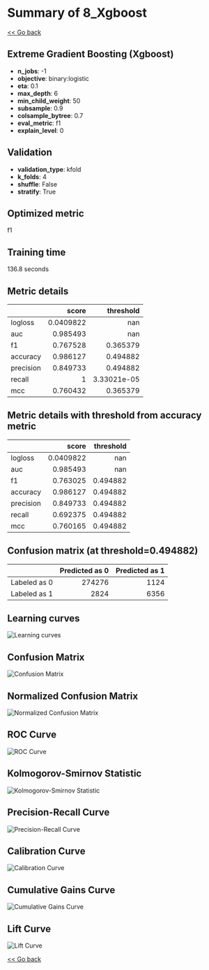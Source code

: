 # Summary of 8_Xgboost

[<< Go back](../README.md)


## Extreme Gradient Boosting (Xgboost)
- **n_jobs**: -1
- **objective**: binary:logistic
- **eta**: 0.1
- **max_depth**: 6
- **min_child_weight**: 50
- **subsample**: 0.9
- **colsample_bytree**: 0.7
- **eval_metric**: f1
- **explain_level**: 0

## Validation
 - **validation_type**: kfold
 - **k_folds**: 4
 - **shuffle**: False
 - **stratify**: True

## Optimized metric
f1

## Training time

136.8 seconds

## Metric details
|           |     score |     threshold |
|:----------|----------:|--------------:|
| logloss   | 0.0409822 | nan           |
| auc       | 0.985493  | nan           |
| f1        | 0.767528  |   0.365379    |
| accuracy  | 0.986127  |   0.494882    |
| precision | 0.849733  |   0.494882    |
| recall    | 1         |   3.33021e-05 |
| mcc       | 0.760432  |   0.365379    |


## Metric details with threshold from accuracy metric
|           |     score |   threshold |
|:----------|----------:|------------:|
| logloss   | 0.0409822 |  nan        |
| auc       | 0.985493  |  nan        |
| f1        | 0.763025  |    0.494882 |
| accuracy  | 0.986127  |    0.494882 |
| precision | 0.849733  |    0.494882 |
| recall    | 0.692375  |    0.494882 |
| mcc       | 0.760165  |    0.494882 |


## Confusion matrix (at threshold=0.494882)
|              |   Predicted as 0 |   Predicted as 1 |
|:-------------|-----------------:|-----------------:|
| Labeled as 0 |           274276 |             1124 |
| Labeled as 1 |             2824 |             6356 |

## Learning curves
![Learning curves](learning_curves.png)
## Confusion Matrix

![Confusion Matrix](confusion_matrix.png)


## Normalized Confusion Matrix

![Normalized Confusion Matrix](confusion_matrix_normalized.png)


## ROC Curve

![ROC Curve](roc_curve.png)


## Kolmogorov-Smirnov Statistic

![Kolmogorov-Smirnov Statistic](ks_statistic.png)


## Precision-Recall Curve

![Precision-Recall Curve](precision_recall_curve.png)


## Calibration Curve

![Calibration Curve](calibration_curve_curve.png)


## Cumulative Gains Curve

![Cumulative Gains Curve](cumulative_gains_curve.png)


## Lift Curve

![Lift Curve](lift_curve.png)



[<< Go back](../README.md)
